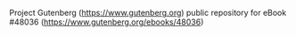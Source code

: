 Project Gutenberg (https://www.gutenberg.org) public repository for eBook #48036 (https://www.gutenberg.org/ebooks/48036)
